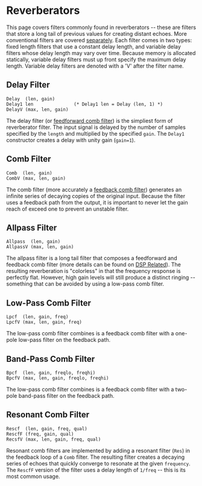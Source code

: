 Reverberators
=============

This page covers filters commonly found in reverberators -- these are filters
that store a long tail of previous values for creating distant echoes. More
conventional filters are covered [separately](filt). Each filter comes in two
types: fixed length filters that use a constant delay length, and variable
delay filters whose delay length may vary over time. Because memory is
allocated statically, variable delay filters must up front specify the maximum
delay length. Variable delay filters are denoted with a 'V' after the filter
name.


## Delay Filter

    Delay  (len, gain)
    Delay1 len               (* Delay1 len = Delay (len, 1) *)
    DelayV (max, len, gain)

The delay filter (or [feedforward comb filter]) is the simpliest form of
reverberator filter. The input signal is delayed by the number of samples
specified by the `length` and multiplied by the specified `gain`. The `Delay1`
constructor creates a delay with unity gain (`gain=1`).


## Comb Filter

    Comb  (len, gain)
    CombV (max, len, gain)

The comb filter (more accurately a [feedback comb filter]) generates an
infinite series of decaying copies of the original input. Because the filter
uses a feedback path from the output, it is important to never let the gain
reach of exceed one to prevent an unstable filter.


## Allpass Filter

    Allpass  (len, gain)
    AllpassV (max, len, gain)

The allpass filter is a long tail filter that composes a feedforward and
feedback comb filter (more details can be found on [DSP Related]). The
resulting reverberation is "colorless" in that the frequency response is
perfectly flat. However, high gain levels will still produce a distinct
ringing -- something that can be avoided by using a low-pass comb filter.


## Low-Pass Comb Filter

    Lpcf  (len, gain, freq)
    LpcfV (max, len, gain, freq)

The low-pass comb filter combines is a feedback comb filter with a one-pole
low-pass filter on the feedback path.


## Band-Pass Comb Filter

    Bpcf  (len, gain, freqlo, freqhi)
    BpcfV (max, len, gain, freqlo, freqhi)

The low-pass comb filter combines is a feedback comb filter with a two-pole
band-pass filter on the feedback path.

## Resonant Comb Filter

    Rescf  (len, gain, freq, qual)
    RescfF (freq, gain, qual)
    RecsfV (max, len, gain, freq, qual)

Resonant comb filters are implemented by adding a resonant filter (`Res`) in
the feedback loop of a `Comb` filter. The resulting filter creates a decaying
series of echoes that quickly converge to resonate at the given `frequency`.
The `RescfF` version of the filter uses a delay length of `1/freq` -- this is
its most common usage.


[feedforward comb filter]: https://en.wikipedia.org/wiki/Comb_filter#Feedforward_form
[feedback comb filter]: https://en.wikipedia.org/wiki/Comb_filter#Feedforward_form
[DSP Related]: https://www.dsprelated.com/freebooks/pasp/Allpass_Two_Combs.html

